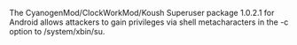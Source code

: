 The CyanogenMod/ClockWorkMod/Koush Superuser package 1.0.2.1 for Android allows attackers to gain privileges via shell metacharacters in the -c option to /system/xbin/su.